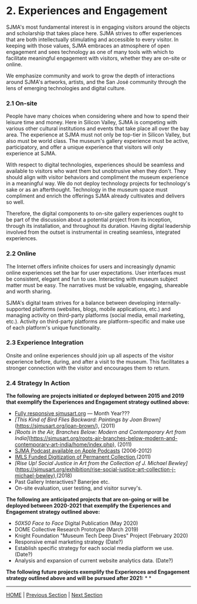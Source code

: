 # 2. Experiences and Engagement

SJMA's most fundamental interest is in engaging visitors around the objects and scholarship that takes place here. SJMA strives to offer experiences that are both intellectually stimulating and accessible to every visitor. In keeping with those values, SJMA embraces an atmosphere of open engagement and sees technology as one of many tools with which to facilitate meaningful engagement with visitors, whether they are on-site or online.

We emphasize community and work to grow the depth of interactions around SJMA's artworks, artists, and the San José community through the lens of emerging technologies and digital culture.

### 2.1 On-site

People have many choices when considering where and how to spend their leisure time and money. Here in Silicon Valley, SJMA is competing with various other cultural institutions and events that take place all over the bay area. The experience at SJMA must not only be top-tier in Silicon Valley, but also must be world class. The museum's gallery experience must be active, participatory, and offer a unique experience that visitors will only experience at SJMA.

With respect to digital technologies, experiences should be seamless and available to visitors who want them but unobtrusive when they don't. They should align with visitor behaviors and compliment the museum experience in a meaningful way. We do not deploy technology projects for technology's sake or as an afterthought. Technology in the museum space must compliment and enrich the offerings SJMA already cultivates and delivers so well.

Therefore, the digital components to on-site gallery experiences ought to be part of the discussion about a potential project from its inception, through its installation, and throughout its duration. Having digital leadership involved from the outset is instrumental in creating seamless, integrated experiences.

### 2.2 Online

The Internet offers infinite choices for users and increasingly dynamic online experiences set the bar for user expectations. User interfaces must be consistent, elegant and fun to use. Interacting with museum subject matter must be easy. The narratives must be valuable, engaging, shareable and worth sharing.

SJMA's digital team strives for a balance between developing internally-supported platforms (websites, blogs, mobile applications, etc.) and managing activity on third-party platforms (social media, email marketing, etc.). Activity on third-party platforms are platform-specific and make use of each platform's unique functionality.

### 2.3 Experience Integration

Onsite and online experiences should join up all aspects of the visitor experience before, during, and after a visit to the museum. This facilitates a stronger connection with the visitor and encourages them to return.

### 2.4 Strategy In Action

**The following are projects initiated or deployed between 2015 and 2019 that exemplify the Experiences and Engagement strategy outlined above:**

* [Fully responsive sjmusart.org](https://sjmusart.org/) — Month Year???
* *[This Kind of Bird Flies Backward: Paintings by Joan Brown]*(https://sjmusart.org/joan-brown/), (2011)
* *[Roots in the Air, Branches Below: Modern and Contemporary Art from India]*(https://sjmusart.org/roots-air-branches-below-modern-and-contemporary-art-india/home/index.php), (2011)
* [SJMA Podcast available on Apple Podcasts](https://itunes.apple.com/podcast/sjma-podcast/id200789487?mt=2) (2006-2012)
* [IMLS Funded Digitization of Permanent Collection](http://collection.sjmusart.org/?_ga=2.59512749.1871112890.1531504090-1211831290.1519773111),(2011)
* *[Rise Up! Social Justice in Art from the Collection of J. Michael Bewley]*(https://sjmusart.org/exhibition/rise-social-justice-art-collection-j-michael-bewley),(2018)
* Past Gallery Interactives? Banerjee etc.
* On-site evaluation, user testing, and visitor survey's.

**The following are anticipated projects that are on-going or will be deployed between 2020-2021 that exemplify the Experiences and Engagement strategy outlined above:**

* *50X50 Face to Face* Digital Publication (May 2020)
* DOME Collective Research Prototype (March 2019)
* Knight Foundation "Museum Tech Deep Dives" Project (February 2020)
* Responsive email marketing strategy (Date?)
* Establish specific strategy for each social media platform we use.(Date?)
* Analysis and expansion of current website analytics data. (Date?)

**The following future projects exemplify the Experiences and Engagement strategy outlined above and will be pursued after 2021:**
*
*

-----

[HOME](index.md) | [Previous Section](01_Introduction.md) | [Next Section](03_Accessibility_and_Philosophy.md)
